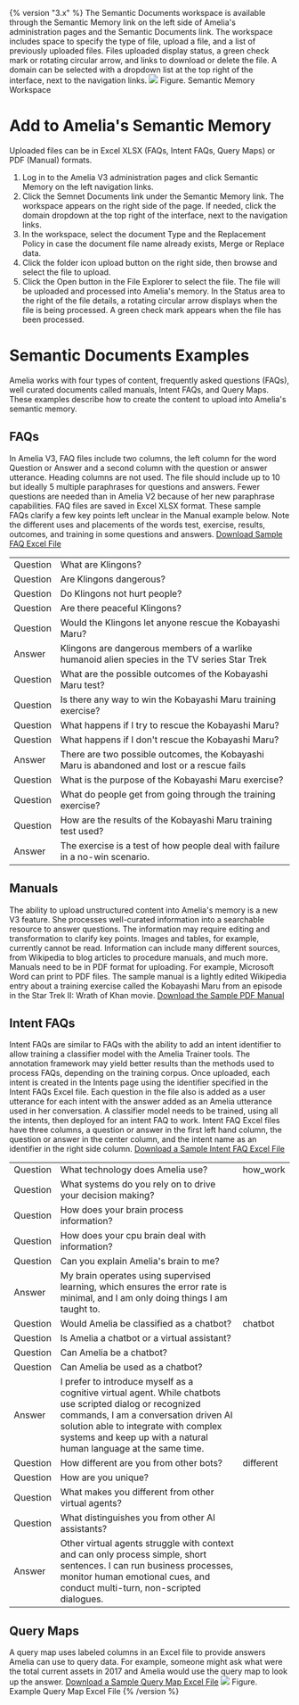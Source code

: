 {% version "3.x" %}
The Semantic Documents workspace is available through the Semantic Memory link on the left side of Amelia's administration pages and the Semantic Documents link. The workspace includes space to specify the type of file, upload a file, and a list of previously uploaded files. Files uploaded display status, a green check mark or rotating circular arrow, and links to download or delete the file. A domain can be selected with a dropdown list at the top right of the interface, next to the navigation links.
![](attachments/28476789/28476790.jpg)
Figure. Semantic Memory Workspace
# Add to Amelia's Semantic Memory
Uploaded files can be in Excel XLSX (FAQs, Intent FAQs, Query Maps) or PDF (Manual) formats.
1.  Log in to the Amelia V3 administration pages and click Semantic Memory on the left navigation links.
2.  Click the Semnet Documents link under the Semantic Memory link. The workspace appears on the right side of the page. If needed, click the domain dropdown at the top right of the interface, next to the navigation links.
3.  In the workspace, select the document Type and the Replacement Policy in case the document file name already exists, Merge or Replace data.
4.  Click the folder icon upload button on the right side, then browse and select the file to upload.
5.  Click the Open button in the File Explorer to select the file. The file will be uploaded and processed into Amelia's memory. In the Status area to the right of the file details, a rotating circular arrow displays when the file is being processed. A green check mark appears when the file has been processed.
# Semantic Documents Examples
Amelia works with four types of content, frequently asked questions (FAQs), well curated documents called manuals, Intent FAQs, and Query Maps. These examples describe how to create the content to upload into Amelia's semantic memory.
## FAQs
In Amelia V3, FAQ files include two columns, the left column for the word Question or Answer and a second column with the question or answer utterance. Heading columns are not used. The file should include up to 10 but ideally 5 multiple paraphrases for questions and answers. Fewer questions are needed than in Amelia V2 because of her new paraphrase capabilities. FAQ files are saved in Excel XLSX format.
These sample FAQs clarify a few key points left unclear in the Manual example below. Note the different uses and placements of the words test, exercise, results, outcomes, and training in some questions and answers.
[Download Sample FAQ Excel File](attachments/11939867/11939872.xlsx)

|  |  |
| ----|----|
| Question | What are Klingons? |
| Question | Are Klingons dangerous? |
| Question | Do Klingons not hurt people? |
| Question | Are there peaceful Klingons? |
| Question | Would the Klingons let anyone rescue the Kobayashi Maru? |
| Answer | Klingons are dangerous members of a warlike humanoid alien species in the TV series Star Trek |
| Question | What are the possible outcomes of the Kobayashi Maru test? |
| Question | Is there any way to win the Kobayashi Maru training exercise? |
| Question | What happens if I try to rescue the Kobayashi Maru? |
| Question | What happens if I don't rescue the Kobayashi Maru? |
| Answer | There are two possible outcomes, the Kobayashi Maru is abandoned and lost or a rescue fails |
| Question | What is the purpose of the Kobayashi Maru exercise? |
| Question | What do people get from going through the training exercise? |
| Question | How are the results of the Kobayashi Maru training test used? |
| Answer | The exercise is a test of how people deal with failure in a no-win scenario. |

## Manuals
The ability to upload unstructured content into Amelia's memory is a new V3 feature. She processes well-curated information into a searchable resource to answer questions. The information may require editing and transformation to clarify key points. Images and tables, for example, currently cannot be read. Information can include many different sources, from Wikipedia to blog articles to procedure manuals, and much more. Manuals need to be in PDF format for uploading. For example, Microsoft Word can print to PDF files.
The sample manual is a lightly edited Wikipedia entry about a training exercise called the Kobayashi Maru from an episode in the Star Trek II: Wrath of Khan movie.
[Download the Sample PDF Manual](attachments/11939867/11939871.pdf)
## Intent FAQs
Intent FAQs are similar to FAQs with the ability to add an intent identifier to allow training a classifier model with the Amelia Trainer tools. The annotation framework may yield better results than the methods used to process FAQs, depending on the training corpus.
Once uploaded, each intent is created in the Intents page using the identifier specified in the Intent FAQs Excel file. Each question in the file also is added as a user utterance for each intent with the answer added as an Amelia utterance used in her conversation. A classifier model needs to be trained, using all the intents, then deployed for an intent FAQ to work.
Intent FAQ Excel files have three columns, a question or answer in the first left hand column, the question or answer in the center column, and the intent name as an identifier in the right side column.
[Download a Sample Intent FAQ Excel File](attachments/11939867/11939877.xlsx)

|  |  |  |
| ----|----|----|
| Question | What technology does Amelia use? | how_work |
| Question | What systems do you rely on to drive your decision making? |  |
| Question | How does your brain process information? |  |
| Question | How does your cpu brain deal with information? |  |
| Question | Can you explain Amelia's brain to me? |  |
| Answer | My brain operates using supervised learning, which ensures the error rate is minimal, and I am only doing things I am taught to. |  |
| Question | Would Amelia be classified as a chatbot? | chatbot |
| Question | Is Amelia a chatbot or a virtual assistant? |  |
| Question | Can Amelia be a chatbot? |  |
| Question | Can Amelia be used as a chatbot? |  |
| Answer | I prefer to introduce myself as a cognitive virtual agent. While chatbots use scripted dialog or recognized commands, I am a conversation driven AI solution able to integrate with complex systems and keep up with a natural human language at the same time. |  |
| Question | How different are you from other bots? | different |
| Question | How are you unique? |  |
| Question | What makes you different from other virtual agents? |  |
| Question | What distinguishes you from other AI assistants? |  |
| Answer | Other virtual agents struggle with context and can only process simple, short sentences. I can run business processes, monitor human emotional cues, and conduct multi-turn, non-scripted dialogues. |  |

## Query Maps
A query map uses labeled columns in an Excel file to provide answers Amelia can use to query data. For example, someone might ask what were the total current assets in 2017 and Amelia would use the query map to look up the answer.
[Download a Sample Query Map Excel File](attachments/11939867/11939875.xlsx)
![](attachments/28476789/28476791.png)
Figure. Example Query Map Excel File
{% /version %}
